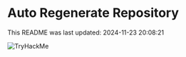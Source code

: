 # Auto Regenerate Repository

This README was last updated: 2024-11-23 20:08:21

 ![TryHackMe](https://tryhackme.com/badge/533634)